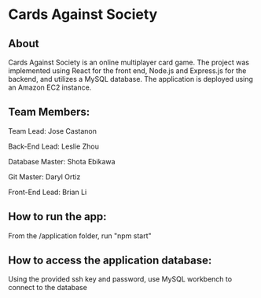 # Cards Against Society

## About

Cards Against Society is an online multiplayer card game. The project was implemented using React for the front end, Node.js and Express.js for the backend, and utilizes a MySQL database. The application is deployed using an Amazon EC2 instance. 


## Team Members:

Team Lead: Jose Castanon

Back-End Lead: Leslie Zhou

Database Master: Shota Ebikawa

Git Master: Daryl Ortiz

Front-End Lead: Brian Li



## How to run the app:

From the /application folder, run "npm start"


## How to access the application database:

Using the provided ssh key and password, use MySQL workbench to connect to the database
